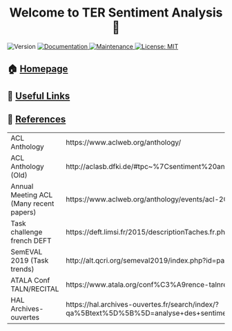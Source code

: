 <h1 align="center">Welcome to TER Sentiment Analysis 👋</h1>
<p>
  <img alt="Version" src="https://img.shields.io/badge/version-1.0.0-blue.svg?cacheSeconds=2592000" />
  <a href="https://github.com/Torilen/TER-Sentiment-Analysis#readme" target="_blank">
    <img alt="Documentation" src="https://img.shields.io/badge/documentation-yes-brightgreen.svg" />
  </a>
  <a href="https://github.com/Torilen/TER-Sentiment-Analysis/graphs/commit-activity" target="_blank">
    <img alt="Maintenance" src="https://img.shields.io/badge/Maintained%3F-yes-green.svg" />
  </a>
  <a href="https://github.com/Torilen/TER-Sentiment-Analysis/blob/master/LICENSE" target="_blank">
    <img alt="License: MIT" src="https://img.shields.io/github/license/Torilen/TER-Sentiment-Analysis" />
  </a>
</p>

## 🏠 [Homepage](https://github.com/Torilen/TER-Sentiment-Analysis)
## :link: [Useful Links](https://github.com/Torilen/TER-Sentiment-Analysis/blob/master/USEFULLINKS.md)
## :triangular_flag_on_post: [References](https://github.com/Torilen/TER-Sentiment-Analysis/blob/master/REFERENCES.md)


<table>
  <tr>
    <td>ACL Anthology</td>
    <td>https://www.aclweb.org/anthology/</td>
  </tr>
  <tr>
    <td>ACL Anthology (Old)</td>
    <td>http://aclasb.dfki.de/#tpc~%7Csentiment%20analysis*doc~L14-1702*</td>
  </tr>
  <tr>
    <td>Annual Meeting ACL (Many recent papers)</td>
    <td>https://www.aclweb.org/anthology/events/acl-2019/#p19-1</td>
  </tr>
  <tr>
    <td>Task challenge french DEFT</td>
    <td>https://deft.limsi.fr/2015/descriptionTaches.fr.php?lang=fr</td>
  </tr>
  <tr>
    <td>SemEVAL 2019 (Task trends)</td>
    <td>http://alt.qcri.org/semeval2019/index.php?id=papers</td>
  </tr>
  <tr>
    <td>ATALA Conf TALN/RECITAL</td>
    <td>https://www.atala.org/conf%C3%A9rence-talnrecital/actes</td>
  </tr>
  <tr>
    <td>HAL Archives-ouvertes</td>
    <td>https://hal.archives-ouvertes.fr/search/index/?qa%5Btext%5D%5B%5D=analyse+des+sentiments&qa%5Btext%5D%5B%5D=&submit_advanced=Rechercher&docType_s=ART+OR+COMM+OR+OUV+OR+COUV+OR+DOUV+OR+OTHER+OR+UNDEFINED+OR+REPORT+OR+THESE+OR+HDR+OR+LECTURE&rows=30</td>
  </tr>
</table>
